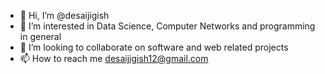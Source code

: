 - 👋 Hi, I’m @desaijigish
- 👀 I’m interested in Data Science, Computer Networks and programming in general
- 💞️ I’m looking to collaborate on software and web related projects
- 📫 How to reach me desaijigish12@gmail.com
<!---
desaijigish/desaijigish is a ✨ special ✨ repository because its `README.md` (this file) appears on your GitHub profile.
You can click the Preview link to take a look at your changes.
--->
